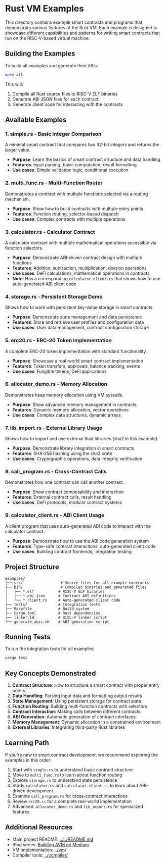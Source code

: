 # Rust VM Examples

This directory contains example smart contracts and programs that demonstrate various features of the Rust VM. Each example is designed to showcase different capabilities and patterns for writing smart contracts that run on the RISC-V-based virtual machine.

## Building the Examples

To build all examples and generate their ABIs:
```bash
make all
```

This will:
1. Compile all Rust source files to RISC-V ELF binaries
2. Generate ABI JSON files for each contract
3. Generate client code for interacting with the contracts

## Available Examples

### 1. **simple.rs** - Basic Integer Comparison
A minimal smart contract that compares two 32-bit integers and returns the larger value.
- **Purpose**: Learn the basics of smart contract structure and data handling
- **Features**: Input parsing, basic computation, result formatting
- **Use cases**: Simple validation logic, conditional execution

### 2. **multi_func.rs** - Multi-Function Router
Demonstrates a contract with multiple functions selected via a routing mechanism.
- **Purpose**: Show how to build contracts with multiple entry points
- **Features**: Function routing, selector-based dispatch
- **Use cases**: Complex contracts with multiple operations

### 3. **calculator.rs** - Calculator Contract
A calculator contract with multiple mathematical operations accessible via function selectors.
- **Purpose**: Demonstrate ABI-driven contract design with multiple functions
- **Features**: Addition, subtraction, multiplication, division operations
- **Use cases**: DeFi calculations, mathematical operations in contracts
- **Note**: Has a corresponding `calculator_client.rs` that shows how to use auto-generated ABI client code

### 4. **storage.rs** - Persistent Storage Demo
Shows how to work with persistent key-value storage in smart contracts.
- **Purpose**: Demonstrate state management and data persistence
- **Features**: Store and retrieve user profiles and configuration data
- **Use cases**: User data management, contract configuration storage

### 5. **erc20.rs** - ERC-20 Token Implementation
A complete ERC-20 token implementation with standard functionality.
- **Purpose**: Showcase a real-world smart contract implementation
- **Features**: Token transfers, approvals, balance tracking, events
- **Use cases**: Fungible tokens, DeFi applications

### 6. **allocator_demo.rs** - Memory Allocation
Demonstrates heap memory allocation using VM syscalls.
- **Purpose**: Show advanced memory management in contracts
- **Features**: Dynamic memory allocation, vector operations
- **Use cases**: Complex data structures, dynamic arrays

### 7. **lib_import.rs** - External Library Usage
Shows how to import and use external Rust libraries (sha2 in this example).
- **Purpose**: Demonstrate library integration in smart contracts
- **Features**: SHA-256 hashing using the sha2 crate
- **Use cases**: Cryptographic operations, data integrity verification

### 8. **call_program.rs** - Cross-Contract Calls
Demonstrates how one contract can call another contract.
- **Purpose**: Show contract composability and interaction
- **Features**: External contract calls, result handling
- **Use cases**: DeFi protocols, modular contract systems

### 9. **calculator_client.rs** - ABI Client Usage
A client program that uses auto-generated ABI code to interact with the calculator contract.
- **Purpose**: Demonstrate how to use the ABI code generation system
- **Features**: Type-safe contract interactions, auto-generated client code
- **Use cases**: Building contract frontends, integration testing

## Project Structure

```
examples/
├── src/                 # Source files for all example contracts
├── bin/                 # Compiled binaries and generated files
│   ├── *.elf           # RISC-V ELF binaries
│   ├── *.abi.json      # Contract ABI definitions
│   └── *_client.rs     # Auto-generated client code
├── tests/              # Integration tests
├── Makefile            # Build system
├── Cargo.toml          # Rust dependencies
├── linker.ld           # RISC-V linker script
└── generate_abis.sh    # ABI generation script
```

## Running Tests

To run the integration tests for all examples:
```bash
cargo test
```

## Key Concepts Demonstrated

1. **Contract Structure**: How to structure a smart contract with proper entry points
2. **Data Handling**: Parsing input data and formatting output results
3. **State Management**: Using persistent storage for contract state
4. **Function Routing**: Building multi-function contracts with selectors
5. **Contract Interaction**: Making calls between different contracts
6. **ABI Generation**: Automatic generation of contract interfaces
7. **Memory Management**: Dynamic allocation in a constrained environment
8. **External Libraries**: Integrating third-party Rust libraries

## Learning Path

If you're new to smart contract development, we recommend exploring the examples in this order:

1. Start with `simple.rs` to understand basic contract structure
2. Move to `multi_func.rs` to learn about function routing
3. Explore `storage.rs` to understand state persistence
4. Study `calculator.rs` and `calculator_client.rs` to learn about ABI-driven development
5. Examine `call_program.rs` for cross-contract interactions
6. Review `erc20.rs` for a complete real-world implementation
7. Advanced: `allocator_demo.rs` and `lib_import.rs` for specialized features

## Additional Resources

- Main project README: [../../README.md](../../README.md)
- Blog series: [Building AVM on Medium](https://alonmuroch-65570.medium.com/building-avm-my-rust-journey-through-a-risc-v-smart-contract-virtual-machine-e06de4021e05)
- VM implementation: [../vm/](../vm/)
- Compiler tools: [../compiler/](../compiler/)